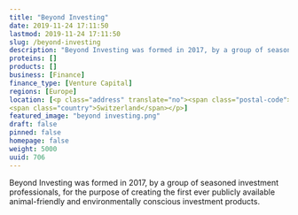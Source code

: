 ```yaml
---
title: "Beyond Investing"
date: 2019-11-24 17:11:50
lastmod: 2019-11-24 17:11:50
slug: /beyond-investing
description: "Beyond Investing was formed in 2017, by a group of seasoned investment professionals, for the purpose of creating the first ever publicly available animal-friendly and environmentally conscious investment products."
proteins: []
products: []
business: [Finance]
finance_type: [Venture Capital]
regions: [Europe]
location: [<p class="address" translate="no"><span class="postal-code">1204</span> <span class="locality">Genf</span><br>
<span class="country">Switzerland</span></p>]
featured_image: "beyond investing.png"
draft: false
pinned: false
homepage: false
weight: 5000
uuid: 706
---
```

<p>Beyond Investing was formed in 2017, by a group of seasoned investment professionals, for the purpose of creating the first ever publicly available animal-friendly and environmentally conscious investment products.</p>
